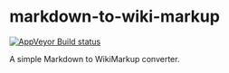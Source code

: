 
# markdown-to-wiki-markup

[![AppVeyor Build status](https://ci.appveyor.com/api/projects/status/kn839goi38djm8bf?svg=true&passingText=master%20%E2%9C%93)](https://ci.appveyor.com/project/mlewand/markdown-to-wiki-markup)

A simple Markdown to WikiMarkup converter.